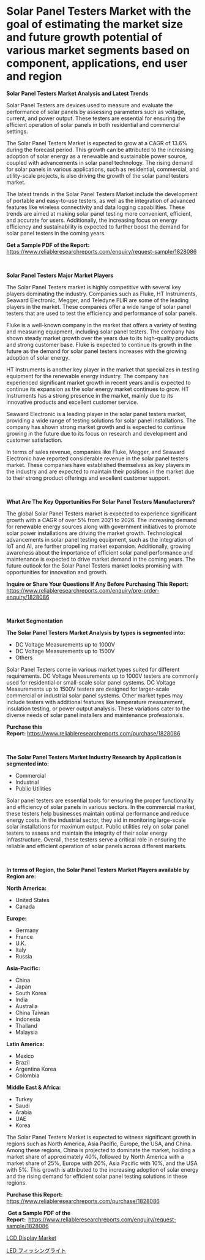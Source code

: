 <p><h1>Solar Panel Testers Market with the goal of estimating the market size and future growth potential of various market segments based on component, applications, end user and region</h1></p><p><strong>Solar Panel Testers Market Analysis and Latest Trends</strong></p>
<p><p>Solar Panel Testers are devices used to measure and evaluate the performance of solar panels by assessing parameters such as voltage, current, and power output. These testers are essential for ensuring the efficient operation of solar panels in both residential and commercial settings.</p><p>The Solar Panel Testers Market is expected to grow at a CAGR of 13.6% during the forecast period. This growth can be attributed to the increasing adoption of solar energy as a renewable and sustainable power source, coupled with advancements in solar panel technology. The rising demand for solar panels in various applications, such as residential, commercial, and utility-scale projects, is also driving the growth of the solar panel testers market.</p><p>The latest trends in the Solar Panel Testers Market include the development of portable and easy-to-use testers, as well as the integration of advanced features like wireless connectivity and data logging capabilities. These trends are aimed at making solar panel testing more convenient, efficient, and accurate for users. Additionally, the increasing focus on energy efficiency and sustainability is expected to further boost the demand for solar panel testers in the coming years.</p></p>
<p><strong>Get a Sample PDF of the Report:&nbsp;</strong> <a href="https://www.reliableresearchreports.com/enquiry/request-sample/1828086">https://www.reliableresearchreports.com/enquiry/request-sample/1828086</a></p>
<p>&nbsp;</p>
<p><strong>Solar Panel Testers Major Market Players</strong></p>
<p><p>The Solar Panel Testers market is highly competitive with several key players dominating the industry. Companies such as Fluke, HT Instruments, Seaward Electronic, Megger, and Teledyne FLIR are some of the leading players in the market. These companies offer a wide range of solar panel testers that are used to test the efficiency and performance of solar panels.</p><p>Fluke is a well-known company in the market that offers a variety of testing and measuring equipment, including solar panel testers. The company has shown steady market growth over the years due to its high-quality products and strong customer base. Fluke is expected to continue its growth in the future as the demand for solar panel testers increases with the growing adoption of solar energy.</p><p>HT Instruments is another key player in the market that specializes in testing equipment for the renewable energy industry. The company has experienced significant market growth in recent years and is expected to continue its expansion as the solar energy market continues to grow. HT Instruments has a strong presence in the market, mainly due to its innovative products and excellent customer service.</p><p>Seaward Electronic is a leading player in the solar panel testers market, providing a wide range of testing solutions for solar panel installations. The company has shown strong market growth and is expected to continue growing in the future due to its focus on research and development and customer satisfaction.</p><p>In terms of sales revenue, companies like Fluke, Megger, and Seaward Electronic have reported considerable revenue in the solar panel testers market. These companies have established themselves as key players in the industry and are expected to maintain their positions in the market due to their strong product offerings and excellent customer support.</p></p>
<p>&nbsp;</p>
<p><strong>What Are The Key Opportunities For Solar Panel Testers Manufacturers?</strong></p>
<p><p>The global Solar Panel Testers market is expected to experience significant growth with a CAGR of over 5% from 2021 to 2026. The increasing demand for renewable energy sources along with government initiatives to promote solar power installations are driving the market growth. Technological advancements in solar panel testing equipment, such as the integration of IoT and AI, are further propelling market expansion. Additionally, growing awareness about the importance of efficient solar panel performance and maintenance is expected to drive market demand in the coming years. The future outlook for the Solar Panel Testers market looks promising with opportunities for innovation and growth.</p></p>
<p><strong>Inquire or Share Your Questions If Any Before Purchasing This Report:</strong> <a href="https://www.reliableresearchreports.com/enquiry/pre-order-enquiry/1828086">https://www.reliableresearchreports.com/enquiry/pre-order-enquiry/1828086</a></p>
<p>&nbsp;</p>
<p><strong>Market Segmentation</strong></p>
<p><strong>The Solar Panel Testers Market Analysis by types is segmented into:</strong></p>
<p><ul><li>DC Voltage Measurements up to 1000V</li><li>DC Voltage Measurements up to 1500V</li><li>Others</li></ul></p>
<p><p>Solar Panel Testers come in various market types suited for different requirements. DC Voltage Measurements up to 1000V testers are commonly used for residential or small-scale solar panel systems. DC Voltage Measurements up to 1500V testers are designed for larger-scale commercial or industrial solar panel systems. Other market types may include testers with additional features like temperature measurement, insulation testing, or power output analysis. These variations cater to the diverse needs of solar panel installers and maintenance professionals.</p></p>
<p><strong>Purchase this Report:&nbsp;</strong><a href="https://www.reliableresearchreports.com/purchase/1828086">https://www.reliableresearchreports.com/purchase/1828086</a></p>
<p>&nbsp;</p>
<p><strong>The Solar Panel Testers Market Industry Research by Application is segmented into:</strong></p>
<p><ul><li>Commercial</li><li>Industrial</li><li>Public Utilities</li></ul></p>
<p><p>Solar panel testers are essential tools for ensuring the proper functionality and efficiency of solar panels in various sectors. In the commercial market, these testers help businesses maintain optimal performance and reduce energy costs. In the industrial sector, they aid in monitoring large-scale solar installations for maximum output. Public utilities rely on solar panel testers to assess and maintain the integrity of their solar energy infrastructure. Overall, these testers serve a critical role in ensuring the reliable and efficient operation of solar panels across different markets.</p></p>
<p>&nbsp;</p>
<p><strong>In terms of Region, the Solar Panel Testers Market Players available by Region are:</strong></p>
<p>
    <p> <strong> North America: </strong>
        <ul>
            <li>United States</li>
            <li>Canada</li>
        </ul>
        </p> 
    <p> <strong> Europe: </strong>
        <ul>
            <li>Germany</li>
            <li>France</li>
            <li>U.K.</li>
            <li>Italy</li>
            <li>Russia</li>
        </ul>
        </p> 
    <p> <strong> Asia-Pacific: </strong>
        <ul>
            <li>China</li>
            <li>Japan</li>
            <li>South Korea</li>
            <li>India</li>
            <li>Australia</li>
            <li>China Taiwan</li>
            <li>Indonesia</li>
            <li>Thailand</li>
            <li>Malaysia</li>
        </ul>
        </p> 
    <p> <strong> Latin America: </strong>
        <ul>
            <li>Mexico</li>
            <li>Brazil</li>
            <li>Argentina Korea</li>
            <li>Colombia</li>
        </ul>
        </p> 
    <p> <strong> Middle East & Africa: </strong>
        <ul>
            <li>Turkey</li>
            <li>Saudi</li>
            <li>Arabia</li>
            <li>UAE</li>
            <li>Korea</li>
        </ul>
    </p>
    </p>
<p><p>The Solar Panel Testers Market is expected to witness significant growth in regions such as North America, Asia Pacific, Europe, the USA, and China. Among these regions, China is projected to dominate the market, holding a market share of approximately 40%, followed by North America with a market share of 25%, Europe with 20%, Asia Pacific with 10%, and the USA with 5%. This growth is attributed to the increasing adoption of solar energy and the rising demand for efficient solar panel testing solutions in these regions.</p></p>
<p><strong>Purchase this Report: </strong><a href="https://www.reliableresearchreports.com/purchase/1828086">https://www.reliableresearchreports.com/purchase/1828086</a></p>
<p>&nbsp;<strong>Get a Sample PDF of the Report:&nbsp;&nbsp;</strong><a href="https://www.reliableresearchreports.com/enquiry/request-sample/1828086">https://www.reliableresearchreports.com/enquiry/request-sample/1828086</a></p>
<p><strong></strong></p>
<p><p><a href="https://github.com/gdfhhhj/Market-Research-Report-List-3/blob/main/lcd-display-market.md">LCD Display Market</a></p><p><a href="https://github.com/wkuactfdzwizk06/Market-Research-Report-List-1/blob/main/48518509893.md">LED フィッシングライト</a></p></p>